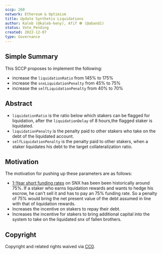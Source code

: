 ```yaml
---
sccp: 260
network: Ethereum & Optimism
title: Update Synthetix Liquidations
author: Kaleb (@kaleb-keny), Afif ⚽ (@aband1)
status: Vote_Pending
created: 2022-12-07
type: Governance
---
```


## Simple Summary

<!--"If you can't explain it simply, you don't understand it well enough." Provide a simplified and layman-accessible explanation of the SCCP.-->

This SCCP proposes to implement the following:
- increase the `liquidationRatio` from 145% to 175%
- increase the `snxLiquidationPenalty` from 45% to 75%
- increase the `selfLiquidationPenalty` from 40% to 70% 

## Abstract

<!--A short (~200 word) description of the variable change proposed.-->

- `liquidationRatio` is the ratio below which stakers can be flagged for liquidation, after the `liquidationDelay` of 8 hours,the flagged staker is liquidated. 
- `liquidationPenalty` is the penalty paid to other stakers who take on the debt of the liquidated account.
- `selfLiquidationPenalty` is the penalty paid to other stakers, when a staker liquidates his debt to the target collateralization ratio.


## Motivation

<!--The motivation is critical for SCCPs that want to update variables within Synthetix. It should clearly explain why the existing variable is not incentive aligned. SCCP submissions without sufficient motivation may be rejected outright.-->

The motivation for pushing up these parameters are as follows:
- [1-Year short funding rates](https://www.binance.com/en/futures/funding-history/1) on SNX has been been historically around 75%. If a staker who earns liquidation rewards and wants to hedge his escrow, he can't sell it and has to pay an 75% funding rate. So a penalty of 75% would bring the net present value of the debt assumed in line with that of liquidation rewards.
- Increases the incentive on stakers to repay their debt.
- Increases the incentive for stakers to bring additional capital into the system to take on the liquidated snx of fallen brothers.

## Copyright

Copyright and related rights waived via [CC0](https://creativecommons.org/publicdomain/zero/1.0/).
